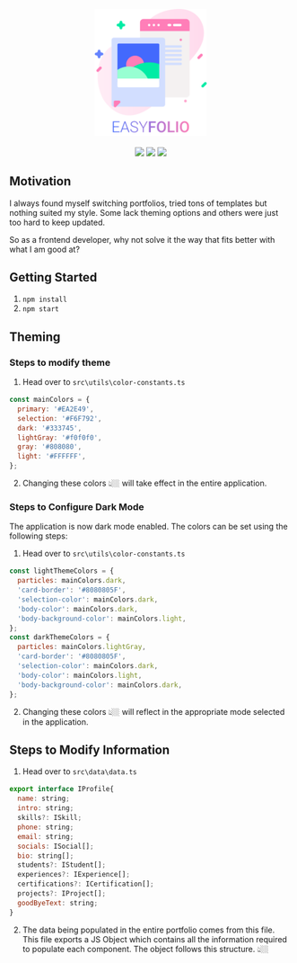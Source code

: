 <!-- ![Header](/src/assets/readme-assets/header-1.png?raw=true "Theming Colors") -->
<p align="center">
  <img style="width: 200px; margin: 0 auto;" src="./src/assets/readme-assets/header-2.svg?raw=true">
  <br/>
  <br/>
  <img src="https://img.shields.io/github/issues/fahadachaudhry/portfolio?style=flat-square">
  <img src="https://img.shields.io/github/forks/fahadachaudhry/portfolio?style=flat-square">
  <img src="https://img.shields.io/github/stars/fahadachaudhry/portfolio?style=flat-square">
</p>

## Motivation
I always found myself switching portfolios, tried tons of templates but nothing suited my style. Some lack theming options and others were just too hard to keep updated.

So as a frontend developer, why not solve it the way that fits better with what I am good at?

## Getting Started
1. `npm install`
2. `npm start`

## Theming

### Steps to modify theme

1. Head over to `src\utils\color-constants.ts`

```javascript
const mainColors = {
  primary: '#EA2E49',
  selection: '#F6F792',
  dark: '#333745',
  lightGray: '#f0f0f0',
  gray: '#808080',
  light: '#FFFFFF',
};
```
2. Changing these colors 👆🏼 will take effect in the entire application.

### Steps to Configure Dark Mode

The application is now dark mode enabled. The colors can be set using the following steps:

1. Head over to `src\utils\color-constants.ts`

```javascript
const lightThemeColors = {
  particles: mainColors.dark,
  'card-border': '#8080805F',
  'selection-color': mainColors.dark,
  'body-color': mainColors.dark,
  'body-background-color': mainColors.light,
};
const darkThemeColors = {
  particles: mainColors.lightGray,
  'card-border': '#8080805F',
  'selection-color': mainColors.dark,
  'body-color': mainColors.light,
  'body-background-color': mainColors.dark,
};
```
2. Changing these colors 👆🏼 will reflect in the appropriate mode selected in the application.


## Steps to Modify Information

1. Head over to `src\data\data.ts`

```javascript
export interface IProfile{
  name: string;
  intro: string;
  skills?: ISkill;
  phone: string;
  email: string;
  socials: ISocial[];
  bio: string[];
  students?: IStudent[];
  experiences?: IExperience[];
  certifications?: ICertification[];
  projects?: IProject[];
  goodByeText: string;
}
```
2. The data being populated in the entire portfolio comes from this file. This file exports a JS Object which contains all the information required to populate each component. The object follows this structure. 👆🏼